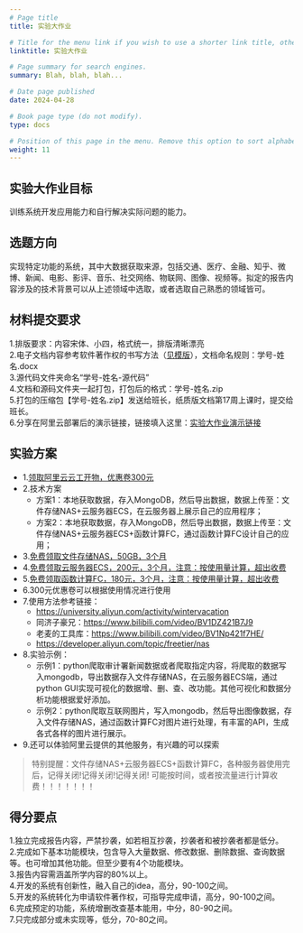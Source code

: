 ```yaml
---
# Page title
title: 实验大作业

# Title for the menu link if you wish to use a shorter link title, otherwise remove this option.
linktitle: 实验大作业

# Page summary for search engines.
summary: Blah, blah, blah...

# Date page published
date: 2024-04-28

# Book page type (do not modify).
type: docs

# Position of this page in the menu. Remove this option to sort alphabetically.
weight: 11
---
```


## 实验大作业目标
训练系统开发应用能力和自行解决实际问题的能力。

## 选题方向
实现特定功能的系统，其中大数据获取来源，包括交通、医疗、金融、知乎、微博、新闻、电影、影评、音乐、社交网络、物联网、图像、视频等。拟定的报告内容涉及的技术背景可以从上述领域中选取，或者选取自己熟悉的领域皆可。

## 材料提交要求
1.排版要求：内容宋体、小四，格式统一，排版清晰漂亮 <br>
2.电子文档内容参考软件著作权的书写方法（[见模版](https://pan.baidu.com/s/15KwMqxcVFi8D6BpMBKNQkA?pwd=abt7)），文档命名规则：学号-姓名.docx <br>
3.源代码文件夹命名“学号-姓名-源代码” <br>
4.文档和源码文件夹一起打包，打包后的格式：学号-姓名.zip <br>
5.打包的压缩包【学号-姓名.zip】发送给班长，纸质版文档第17周上课时，提交给班长。<br>
6.分享在阿里云部署后的演示链接，链接填入这里：[实验大作业演示链接](
https://docs.qq.com/sheet/DQmZQTG9wREFJU3Ru?scene=a896b92c8e7086dee22e8937lpY3s1&tab=BB08J2)

## 实验方案
- 1.[领取阿里云云工开物，优惠卷300元](https://university.aliyun.com/?spm=5176.21213303.J_qCOwPWspKEuWcmp8qiZNQ.195.14332f3djd7wBs&scm=20140722.S_card%40%40%E6%B4%BB%E5%8A%A8%40%402997640.S_card0.ID_card%40%40%E6%B4%BB%E5%8A%A8%40%402997640-RL_%E4%BA%91%E5%B7%A5%E5%BC%80%E7%89%A9-LOC_search%7EUND%7Ecard%7EUND%7Eitem-OR_ser-V_3-P0_0)
- 2.技术方案
  - 方案1：本地获取数据，存入MongoDB，然后导出数据，数据上传至：文件存储NAS+云服务器ECS，在云服务器上展示自己的应用程序；
  - 方案2：本地获取数据，存入MongoDB，然后导出数据，数据上传至：文件存储NAS+云服务器ECS+函数计算FC，通过函数计算FC设计自己的应用；
- 3.[免费领取文件存储NAS，50GB，3个月](https://free.aliyun.com/?pipCode=nas&spm=5176.59209.J_5834642020.4.169276b94u5OFL)
- 4.[免费领取云服务器ECS，200元，3个月，注意：按使用量计算，超出收费](https://free.aliyun.com/?product=1351,1353,1355&spm=5176.59209.J_5834642020.4.169276b94u5OFL)
- 5.[免费领取函数计算FC，180元，3个月，注意：按使用量计算，超出收费](https://free.aliyun.com/?product=1351,1353,1355&spm=5176.59209.J_5834642020.4.169276b94u5OFL)
- 6.300元优惠卷可以根据使用情况进行使用
- 7.使用方法参考链接：
  - https://university.aliyun.com/activity/wintervacation
  - 同济子豪兄：https://www.bilibili.com/video/BV1DZ421B7J9
  - 老麦的工具库：https://www.bilibili.com/video/BV1Np421f7HE/
  - https://developer.aliyun.com/topic/freetier/nas
- 8.实验示例：
  - 示例1：python爬取审计署新闻数据或者爬取指定内容，将爬取的数据写入mongodb，导出数据存入文件存储NAS，在云服务器ECS端，通过python GUI实现可视化的数据增、删、查、改功能。其他可视化和数据分析功能根据爱好添加。
  - 示例2：python爬取互联网图片，写入mongodb，然后导出图像数据，存入文件存储NAS，通过函数计算FC对图片进行处理，有丰富的API，生成各式各样的图片进行展示。
- 9.还可以体验阿里云提供的其他服务，有兴趣的可以探索

> 特别提醒：文件存储NAS+云服务器ECS+函数计算FC，各种服务器使用完后，记得关闭!记得关闭!记得关闭! 可能按时间，或者按流量进行计算收费！！！！！！！

## 得分要点
1.独立完成报告内容，严禁抄袭，如若相互抄袭，抄袭者和被抄袭者都是低分。 <br>
2.完成如下基本功能模块，包含导入大量数据、修改数据、删除数据、查询数据等。也可增加其他功能。但至少要有4个功能模块。<br>
3.报告内容需涵盖所学内容的80%以上。<br>
4.开发的系统有创新性，融入自己的idea，高分，90-100之间。<br>
5.开发的系统转化为申请软件著作权，可指导完成申请，高分，90-100之间。<br>
6.完成预定的功能，系统增删改查基本能用，中分，80-90之间。<br>
7.只完成部分或未实现等，低分，70-80之间。